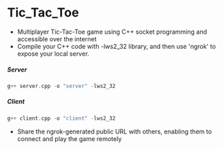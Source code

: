 # Tic_Tac_Toe
- Multiplayer Tic-Tac-Toe game using C++ socket programming and accessible over the internet
- Compile your C++ code with -lws2_32 library, and then use 'ngrok' to expose your local server.

##### Server
```cpp
g++ server.cpp -o "server" -lws2_32
```
##### Client
```cpp
g++ client.cpp -o "client" -lws2_32
```

- Share the ngrok-generated public URL with others, enabling them to connect and play the game remotely
